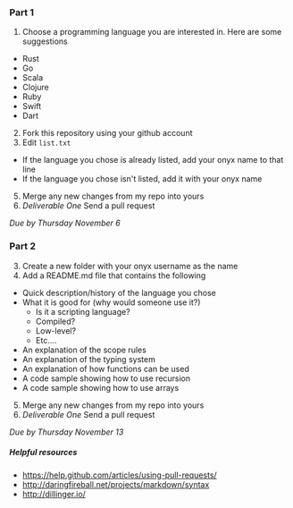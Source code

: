### Part 1
1. Choose a programming language you are interested in. Here are some suggestions
 - Rust
 - Go
 - Scala
 - Clojure
 - Ruby
 - Swift
 - Dart
2. Fork this repository using your github account
3. Edit `list.txt`
  - If the language you chose is already listed, add your onyx name to that line
  - If the language you chose isn't listed, add it with your onyx name
5. Merge any new changes from my repo into yours
1. _Deliverable One_ Send a pull request

*_Due by Thursday November 6_*

### Part 2
3. Create a new folder with your onyx username as the name
4. Add a README.md file that contains the following
  - Quick description/history of the language you chose
  - What it is good for (why would someone use it?)
    - Is it a scripting language?
    - Compiled?
    - Low-level? 
    - Etc....
  - An explanation of the scope rules
  - An explanation of the typing system
  - An explanation of how functions can be used
  - A code sample showing how to use recursion
  - A code sample showing how to use arrays
5. Merge any new changes from my repo into yours
4. _Deliverable One_ Send a pull request

*_Due by Thursday November 13_*


##### Helpful resources
 - https://help.github.com/articles/using-pull-requests/
 - http://daringfireball.net/projects/markdown/syntax
 - http://dillinger.io/

